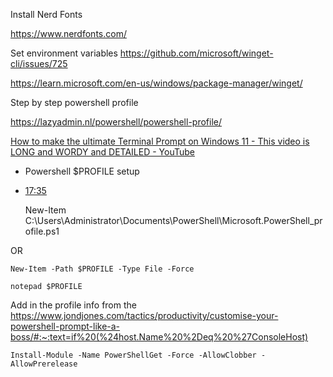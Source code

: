 
Install Nerd Fonts

https://www.nerdfonts.com/

Set environment variables 
https://github.com/microsoft/winget-cli/issues/725

https://learn.microsoft.com/en-us/windows/package-manager/winget/

Step by step powershell profile

https://lazyadmin.nl/powershell/powershell-profile/

[How to make the ultimate Terminal Prompt on Windows 11 - This video is LONG and WORDY and DETAILED - YouTube](https://www.youtube.com/watch?v=VT2L1SXFq9U&t=960s)
- Powershell $PROFILE setup
- <a class="youtubeTimestamp" href="https://www.youtube.com/watch?v=VT2L1SXFq9U&t=1055">17:35</a>


	New-Item C:\\Users\\Administrator\\Documents\\PowerShell\\Microsoft.PowerShell_profile.ps1

OR 

	New-Item -Path $PROFILE -Type File -Force

	notepad $PROFILE

Add in the profile info from the https://www.jondjones.com/tactics/productivity/customise-your-powershell-prompt-like-a-boss/#:~:text=if%20(%24host.Name%20%2Deq%20%27ConsoleHost)

	Install-Module -Name PowerShellGet -Force -AllowClobber -AllowPrerelease



